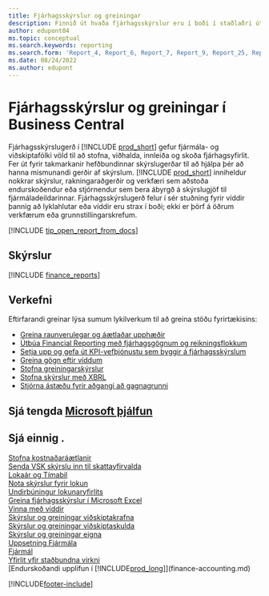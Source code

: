 ```yaml
---
title: Fjárhagsskýrslur og greiningar
description: Finnið út hvaða fjárhagsskýrslur eru í boði í staðlaðri útgáfu Business Central til að halda utan um reksturinn. Notaðu skýrslu 38 fyrir skýrslugerð hagnaðar/taps.
author: edupont04
ms.topic: conceptual
ms.search.keywords: reporting
ms.search.form: 'Report_4, Report_6, Report_7, Report_9, Report_25, Report_38'
ms.date: 08/24/2022
ms.author: edupont
---
```

# <a name="financial-reports-and-analytics-in-business-central" />Fjárhagsskýrslur og greiningar í Business Central

Fjárhagsskýrslugerð í [!INCLUDE [prod_short](includes/prod_short.md)] gefur fjármála- og viðskiptafólki völd til að stofna, viðhalda, innleiða og skoða fjárhagsyfirlit. Fer út fyrir takmarkanir hefðbundinnar skýrslugerðar til að hjálpa þér að hanna mismunandi gerðir af skýrslum. [!INCLUDE [prod_short](includes/prod_short.md)] inniheldur nokkrar skýrslur, rakningaraðgerðir og verkfæri sem aðstoða endurskoðendur eða stjórnendur sem bera ábyrgð á skýrslugjöf til fjármáladeildarinnar. Fjárhagsskýrslugerð felur í sér stuðning fyrir víddir þannig að lyklahlutar eða víddir eru strax í boði; ekki er þörf á öðrum verkfærum eða grunnstillingarskrefum.  

[!INCLUDE [tip_open_report_from_docs](includes/tip-open-report-from-docs.md)]

## <a name="reports" />Skýrslur

[!INCLUDE [finance_reports](includes/finance-reports-include.md)]

## <a name="tasks" />Verkefni

Eftirfarandi greinar lýsa sumum lykilverkum til að greina stöðu fyrirtækisins:

* [Greina raunverulegar og áætlaðar upphæðir](bi-how-analyze-actual-versus-budget.md)  
* [Útbúa Financial Reporting með fjárhagsgögnum og reikningsflokkum](bi-how-work-account-schedule.md)  
* [Setja upp og gefa út KPI-vefþjónustu sem byggir á fjárhagsskýrslum](bi-how-to-set-up-and-publish-kpi-web-services-based-on-account-schedules.md)  
* [Greina gögn eftir víddum](bi-how-analyze-data-dimension.md)  
* [Stofna greiningarskýrslur](bi-how-create-analysis-views-reports.md)  
* [Stofna skýrslur með XBRL](bi-create-reports-with-xbrl.md)  
* [Stjórna ástæðu fyrir aðgangi að gagnagrunni](admin-data-access-intent.md)  

## <a name="see-related-microsoft-training" />Sjá tengda [Microsoft þjálfun](/training/paths/create-financial-reports-dynamics-365-business-central/)

## <a name="see-also" />Sjá einnig .

[Stofna kostnaðaráætlanir](finance-create-cost-budgets.md)  
[Senda VSK skýrslu inn til skattayfirvalda](finance-how-report-vat.md)  
[Lokaár og Tímabil](year-close-years-periods.md)  
[Nota skýrslur fyrir lokun](year-prepare-preclose-reports.md)  
[Undirbúningur lokunaryfirlits](year-prepare-close-statement.md)  
[Greina fjárhagsskýrslur í Microsoft Excel](finance-analyze-excel.md)  
[Vinna með víddir](finance-dimensions.md)  
[Skýrslur og greiningar viðskiptakrafna](receivables-reports.md)  
[Skýrslur og greiningar viðskiptaskulda](payables-reports.md)  
[Skýrslur og greiningar eigna](fa-reports.md)  
[Uppsetning Fjármála](finance-setup-finance.md)  
[Fjármál](finance.md)  
[Yfirlit yfir staðbundna virkni](about-localization.md)  
[Endurskoðandi upplifun í [!INCLUDE[prod_long](includes/prod_long.md)]](finance-accounting.md)  


[!INCLUDE[footer-include](includes/footer-banner.md)]
